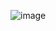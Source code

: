 
![image](https://user-images.githubusercontent.com/101180610/229982950-da6c0a52-6a4a-4098-82f2-d4051ead2406.png)
